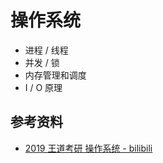 # 操作系统

- 进程 / 线程
- 并发 / 锁
- 内存管理和调度
- I / O 原理



## 参考资料

- [2019 王道考研 操作系统 - bilibili](https://www.bilibili.com/video/BV1YE411D7nH)

